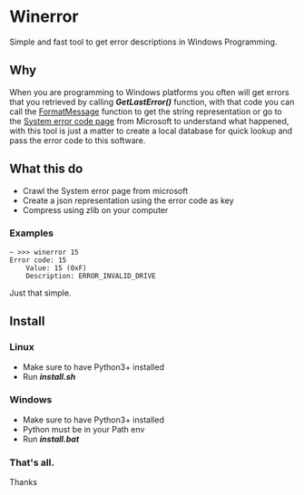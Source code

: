 # Winerror

Simple and fast tool to get error descriptions in Windows Programming.


## Why

When you are programming to Windows platforms you often will get errors that you retrieved by calling ***GetLastError()*** function, with that code you can call the [FormatMessage](https://docs.microsoft.com/en-us/windows/desktop/api/WinBase/nf-winbase-formatmessage) function to get the string representation or go to the [System error code page](https://docs.microsoft.com/en-us/windows/win32/debug/system-error-codes) from Microsoft to understand what happened, with this tool is just a matter to create a local database for quick lookup and pass the error code to this software.



## What this do
* Crawl the System error page from microsoft
* Create a json representation using the error code as key
* Compress using zlib on your computer

### Examples
```
~ >>> winerror 15                                                              
Error code: 15
	Value: 15 (0xF)
	Description: ERROR_INVALID_DRIVE
```



Just that simple.


## Install

### Linux
* Make sure to have Python3+ installed
* Run ***install.sh***

### Windows
* Make sure to have Python3+ installed
* Python must be in your Path env
* Run ***install.bat***

### That's all.

Thanks
